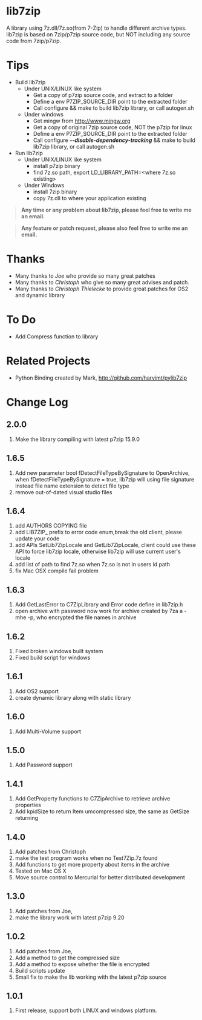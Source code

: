 # lib7zip
A library using 7z.dll/7z.so(from 7-Zip) to handle different archive types. lib7zip is based on 7zip/p7zip source code, but NOT including any source code from 7zip/p7zip.

Tips
====
* Build lib7zip
    * Under UNIX/LINUX like system
        * Get a copy of p7zip source code, and extract to a folder
        * Define a env P7ZIP_SOURCE_DIR point to the extracted folder
        * Call configure && make to build lib7zip library, or call autogen.sh
    * Under windows
        * Get mingw from http://www.mingw.org
        * Get a copy of original 7zip source code, NOT the p7zip for linux
        * Define a env P7ZIP_SOURCE_DIR point to the extracted folder
        * Call configure *__--disable-dependency-tracking__* && make to build lib7zip library, or call autogen.sh
* Run lib7zip
    * Under UNIX/LINUX like system
        * install p7zip binary
        * find 7z.so path, export LD_LIBRARY_PATH=<where 7z.so existing>
    * Under Windows
        * install 7zip binary
        * copy 7z.dll to where your application existing

> __Any time or any problem about lib7zip, please feel free to write me an email.__

> __Any feature or patch request, please also feel free to write me an email.__

Thanks
====
* Many thanks to _Joe_ who provide so many great patches
* Many thanks to _Christoph_ who give so many great advises and patch.
* Many thanks to _Christoph Thielecke_ to provide great patches for OS2 and dynamic library

To Do
====
* Add Compress function to library

Related Projects
====
* Python Binding created by Mark, http://github.com/harvimt/pylib7zip

Change Log
====
2.0.0
----
1. Make the library compiling with latest p7zip 15.9.0

1.6.5
----
1. Add new parameter bool fDetectFileTypeBySignature to OpenArchive, when fDetectFileTypeBySignature = true, lib7zip will using file signature instead file name extension to detect file type
2. remove out-of-dated visual studio files

1.6.4
----
1. add AUTHORS COPYING file
2. add LIB7ZIP_ prefix to error code enum,break the old client, please update your code
3. add APIs SetLib7ZipLocale and GetLib7ZipLocale, client could use these API to force lib7zip locale, otherwise lib7zip will use current user's locale
4. add list of path to find 7z.so when 7z.so is not in users ld path
5. fix Mac OSX compile fail problem

1.6.3
----
1. Add GetLastError to C7ZipLibrary and Error code define in lib7zip.h
2. open archive with password now work for archive created by 7za a -mhe -p, who encrypted the file names in archive

1.6.2
----
1. Fixed broken windows built system
2. Fixed build script for windows

1.6.1
----
1. Add OS2 support
2. create dynamic library along with static library

1.6.0
----
1. Add Multi-Volume support

1.5.0
----
1. Add Password support

1.4.1
----
1. Add GetProperty functions to C7ZipArchive to retrieve archive properties
2. Add kpidSize to return Item umcompressed size, the same as GetSize returning

1.4.0
----
1. Add patches from Christoph
2. make the test program works when no Test7Zip.7z found
3. Add functions to get more property about items in the archive
4. Tested on Mac OS X
5. Move source control to Mercurial for better distributed development

1.3.0
----
1. Add patches from Joe,
2. make the library work with latest p7zip 9.20

1.0.2
----
1. Add patches from Joe,
2. Add a method to get the compressed size
3. Add a method to expose whether the file is encrypted
4. Build scripts update
5. Small fix to make the lib working with the latest p7zip source

1.0.1
----
1. First release, support both LINUX and windows platform.
